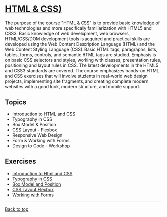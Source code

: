 # [HTML & CSS)](https://softuni.bg/trainings/4239/html-and-css-september-2023#lesson-59678)

The purpose of the course "HTML & CSS" is to provide basic knowledge of web technologies and more specifically familiarization with HTML5 and CSS3. Basic knowledge of web development, web browsers, HTML/CSS/DOM development tools is acquired and practical skills are developed using the Web Content Description Language (HTML) and the Web Content Styling Language (CSS). Basic HTML tags, paragraphs, lists, tables, forms, controls, and semantic HTML tags are studied. Emphasis is on basic CSS selectors and styles, working with classes, presentation rules, positioning and layout rules in CSS. The latest developments in the HTML5 and CSS3 standards are covered. The course emphasizes hands-on HTML and CSS exercises that will involve students in real-world web design projects, implementing site fragments, and creating complete modern websites with a good look, modern structure, and mobile support.

## Topics

- Introduction to HTML and CSS
- Typography in CSS
- Box Model & Position
- CSS Layout - Flexbox
- Responsive Web Design
- Form & Working with Forms
- Design to Code - Workshop

## Exercises

- [Introduction to Html and CSS](https://github.com/Krasipeace/SoftUni/tree/main/HTML%20and%20CSS/01.%20Introduction%20to%20HTML%20and%20CSS)
- [Typography in CSS](https://github.com/Krasipeace/SoftUni/tree/main/HTML%20and%20CSS/02.%20Typography%20in%20CSS)
- [Box Model and Position](https://github.com/Krasipeace/SoftUni/tree/main/HTML%20and%20CSS/03.%20Box%20Model%20and%20Position)
- [CSS Layout Flexbox](https://github.com/Krasipeace/SoftUni/tree/main/HTML%20and%20CSS/04.%20CSS%20Layout%20Flexbox)
- [Working with Forms](https://github.com/Krasipeace/SoftUni/tree/main/HTML%20and%20CSS/05.%20Working%20with%20Forms)

---

[Back to top](#)